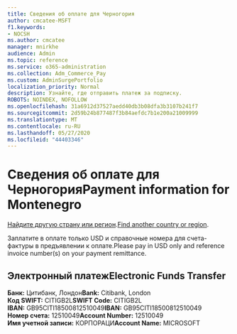```yaml
---
title: Сведения об оплате для Черногория
author: cmcatee-MSFT
f1.keywords:
- NOCSH
ms.author: cmcatee
manager: mnirkhe
audience: Admin
ms.topic: reference
ms.service: o365-administration
ms.collection: Adm_Commerce_Pay
ms.custom: AdminSurgePortfolio
localization_priority: Normal
description: Узнайте, где отправить платеж за подписку.
ROBOTS: NOINDEX, NOFOLLOW
ms.openlocfilehash: 31a6912d37527aedd40db3b08dfa3b3107b241f7
ms.sourcegitcommit: 2d59b24b877487f3b84aefdc7b1e200a21009999
ms.translationtype: MT
ms.contentlocale: ru-RU
ms.lasthandoff: 05/27/2020
ms.locfileid: "44403346"
---
```

# <a name="payment-information-for-montenegro"></a><span data-ttu-id="4af5c-103">Сведения об оплате для Черногория</span><span class="sxs-lookup"><span data-stu-id="4af5c-103">Payment information for Montenegro</span></span>

<span data-ttu-id="4af5c-104">[Найдите другую страну или регион](../billing-and-payments/pay-for-your-subscription.md).</span><span class="sxs-lookup"><span data-stu-id="4af5c-104">[Find another country or region](../billing-and-payments/pay-for-your-subscription.md).</span></span> 

<span data-ttu-id="4af5c-105">Заплатите в оплате только USD и справочные номера для счета-фактуры в предъявлении к оплате.</span><span class="sxs-lookup"><span data-stu-id="4af5c-105">Please pay in USD only and reference invoice number(s) on your payment remittance.</span></span>

## <a name="electronic-funds-transfer"></a><span data-ttu-id="4af5c-106">Электронный платеж</span><span class="sxs-lookup"><span data-stu-id="4af5c-106">Electronic Funds Transfer</span></span>

<span data-ttu-id="4af5c-107">**Банк:** Цитибанк, Лондон</span><span class="sxs-lookup"><span data-stu-id="4af5c-107">**Bank:** Citibank, London</span></span>  
<span data-ttu-id="4af5c-108">**Код SWIFT:** CITIGB2L</span><span class="sxs-lookup"><span data-stu-id="4af5c-108">**SWIFT Code:** CITIGB2L</span></span>  
<span data-ttu-id="4af5c-109">**IBAN:** GB95CITI18500812510049</span><span class="sxs-lookup"><span data-stu-id="4af5c-109">**IBAN:** GB95CITI18500812510049</span></span>  
<span data-ttu-id="4af5c-110">**Номер счета:** 12510049</span><span class="sxs-lookup"><span data-stu-id="4af5c-110">**Account Number:** 12510049</span></span>  
<span data-ttu-id="4af5c-111">**Имя учетной записи:** КОРПОРАЦИ</span><span class="sxs-lookup"><span data-stu-id="4af5c-111">**Account Name:** MICROSOFT</span></span>  